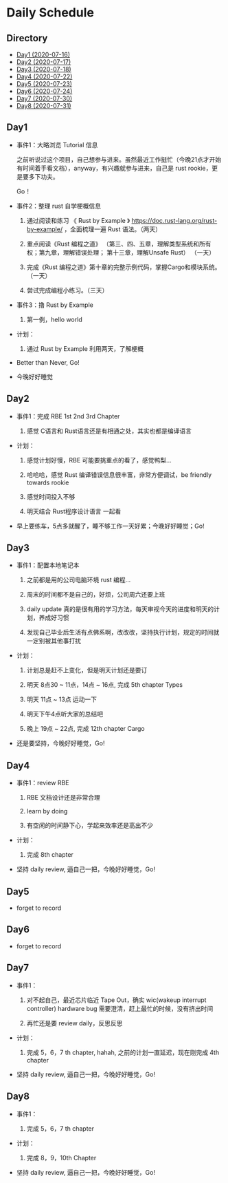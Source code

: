 # Daily Schedule

## Directory

* [Day1 (2020-07-16)](#Day1)
* [Day2 (2020-07-17)](#Day2)
* [Day3 (2020-07-18)](#Day3)
* [Day4 (2020-07-22)](#Day4)
* [Day5 (2020-07-23)](#Day5)
* [Day6 (2020-07-24)](#Day6)
* [Day7 (2020-07-30)](#Day7)
* [Day8 (2020-07-31)](#Day8)

## Day1

* 事件1：大略浏览 Tutorial 信息

  之前听说过这个项目，自己想参与进来。虽然最近工作挺忙（今晚21点才开始有时间着手看文档），anyway，有兴趣就参与进来，自己是 rust rookie，更是要多下功夫。

  Go！

* 事件2：整理 rust 自学梗概信息

  1. 通过阅读和练习 《 Rust by Example 》 https://doc.rust-lang.org/rust-by-example/ ，全面梳理一遍 Rust 语法。（两天）

  2. 重点阅读《Rust 编程之道》 （第三、四、五章，理解类型系统和所有权；第九章，理解错误处理； 第十三章，理解Unsafe Rust） （一天）

  3. 完成《Rust 编程之道》第十章的完整示例代码，掌握Cargo和模块系统。（一天）

  4. 尝试完成编程小练习。（三天）

* 事件3：撸 Rust by Example

  1. 第一例，hello world

* 计划：

  1. 通过 Rust by Example 利用两天，了解梗概

* Better than Never, Go!

* 今晚好好睡觉

## Day2

* 事件1：完成 RBE 1st 2nd 3rd Chapter

  1. 感觉 C语言和 Rust语言还是有相通之处，其实也都是编译语言

* 计划：

  1. 感觉计划好慢，RBE 可能要挑重点的看了，感觉鸭梨...

  2. 哈哈哈，感觉 Rust 编译错误信息很丰富，非常方便调试，be friendly towards rookie

  3. 感觉时间投入不够

  4. 明天结合 Rust程序设计语言 一起看

* 早上要练车，5点多就醒了，睡不够工作一天好累；今晚好好睡觉；Go!

## Day3

* 事件1：配置本地笔记本

  1. 之前都是用的公司电脑环境 rust 编程...

  2. 周末的时间都不是自己的，好烦，公司周六还要上班

  3. daily update 真的是很有用的学习方法，每天审视今天的进度和明天的计划，养成好习惯

  4. 发现自己毕业后生活有点佛系啊，改改改，坚持执行计划，规定的时间就一定别被其他事打扰

* 计划：

  1. 计划总是赶不上变化，但是明天计划还是要订

  2. 明天 8点30 ~ 11点，14点 ~ 16点, 完成 5th chapter Types

  3. 明天 11点 ~ 13点 运动一下

  4. 明天下午4点听大家的总结吧

  5. 晚上 19点 ~ 22点, 完成 12th chapter Cargo

* 还是要坚持，今晚好好睡觉，Go!

## Day4

* 事件1：review RBE
  
  1. RBE 文档设计还是非常合理

  2. learn by doing

  3. 有空闲的时间静下心，学起来效率还是高出不少

* 计划：

  1. 完成 8th chapter

* 坚持 daily review, 逼自己一把，今晚好好睡觉，Go!

## Day5

* forget to record

## Day6

* forget to record

## Day7

* 事件1：

  1. 对不起自己，最近芯片临近 Tape Out，确实 wic(wakeup interrupt controller) hardware bug 需要澄清，赶上最忙的时候，没有挤出时间

  2. 再忙还是要 review daily，反思反思

* 计划：

  1. 完成 5，6，7 th chapter, hahah, 之前的计划一直延迟，现在刚完成 4th chapter

* 坚持 daily review, 逼自己一把，今晚好好睡觉，Go!

## Day8

* 事件1：

  1. 完成 5，6，7 th chapter

* 计划：

  1. 完成 8，9，10th Chapter

* 坚持 daily review, 逼自己一把，今晚好好睡觉，Go!
